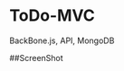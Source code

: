 # ToDo-MVC
BackBone.js, API, MongoDB

##ScreenShot
<img scr="https://github.com/cr1stian/ToDo-MVC/blob/master/Screen%20Shot%202017-10-19%20at%209.36.34%20PM.png?raw=true"/>
